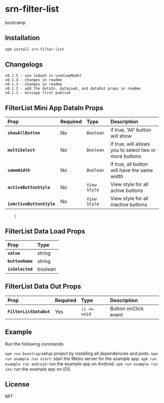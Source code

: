 # srn-filter-list

bootcamp

## Installation

```sh
npm install srn-filter-list
```

## Changelogs

```Changes per version
v0.1.5 - use lodash in useViewModel
v0.1.4 - changes in readme
v0.1.3 - changes in readme
v0.1.2 - add the dataIn, dataLoad, and dataOut props in readme
v0.1.1 - miniapp first publish
```

## FilterList Mini App DataIn Props

| Prop                       | Required | Type         | Description                                            |
| :------------------------- | :------- | :----------- | :----------------------------------------------------- |
| **`showAllButton`**        | No       | `Boolean`    | if true, 'All' button will show                        |
| **`multiSelect`**          | No       | `Boolean`    | if true, will allows you to select two or more buttons |
| **`sameWidth`**            | No       | `Boolean`    | if true, all button will have the same width           |
| **`activeButtonStyle`**    | No       | `View Style` | View style for all active buttons                      |
| **` inActiveButtonStyle`** | No       | `View Style` | View style for all inactive buttons                    |

        |

## FilterList Data Load Props

| Prop             | Type    |
| :--------------- | :------ |
| **`value`**      | string  |
| **`buttonName`** | string  |
| **`isSelected`** | boolean |

## FilterList Data Out Props

| Prop                    | Required | Type         | Description          |
| :---------------------- | :------- | :----------- | :------------------- |
| **`FilterListDataOut`** | Yes      | `() => void` | Button onClick event |

## Example

Run the following commands

`npm run boostrap`:setup project by installing all dependencies and pods.
`npm run example run start`: start the Metro server for the example app.
`npm run example run android`: run the example app on Android.
`npm run example run ios`: run the example app on iOS.

## License

MIT
